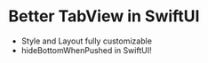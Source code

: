 # Better TabView in SwiftUI
* Style and Layout fully customizable
* hideBottomWhenPushed in SwiftUI!
